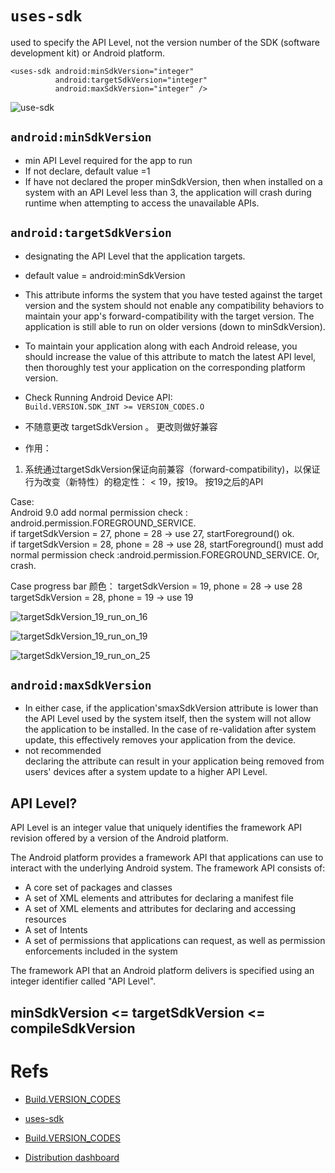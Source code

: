 # `uses-sdk`

used to specify the API Level, not the version number of the SDK (software development kit) or Android platform.

```
<uses-sdk android:minSdkVersion="integer"
          android:targetSdkVersion="integer"
          android:maxSdkVersion="integer" />
```

![use-sdk](https://github.com/YingVickyCao/YingVickyCao.github.io/blob/master/img/android/build/use_sdk.jpg)

## `android:minSdkVersion`
- min API Level required for the app to run
- If not declare, default value =1 
- If have not declared the proper minSdkVersion, then when installed on a system with an API Level less than 3, the application will crash during runtime when attempting to access the unavailable APIs.

## `android:targetSdkVersion`
- designating the API Level that the application targets.
- default value = android:minSdkVersion
- This attribute informs the system that you have tested against the target version and the system should not enable any compatibility behaviors to maintain your app's forward-compatibility with the target version. The application is still able to run on older versions (down to minSdkVersion).
- To maintain your application along with each Android release, you should increase the value of this attribute to match the latest API level, then thoroughly test your application on the corresponding platform version.

- Check Running Android Device API:  
`Build.VERSION.SDK_INT >= VERSION_CODES.O`

- 不随意更改 targetSdkVersion 。 更改则做好兼容
- 作用：
1. 系统通过targetSdkVersion保证向前兼容（forward-compatibility)，以保证行为改变（新特性）的稳定性：
< 19，按19。  按19之后的API  

Case:    
Android 9.0 add normal permission check : android.permission.FOREGROUND_SERVICE.   
if targetSdkVersion = 27, phone =  28 -> use 27, startForeground() ok.   
if targetSdkVersion = 28, phone =  28 -> use 28, startForeground() must add normal permission check :android.permission.FOREGROUND_SERVICE. Or, crash.

Case progress bar 颜色：
targetSdkVersion = 19, phone =  28 -> use 28
targetSdkVersion = 28, phone =  19 -> use 19

![targetSdkVersion_19_run_on_16](https://github.com/YingVickyCao/YingVickyCao.github.io/blob/master/img/android/build/targetSdkVersion_19_run_on_16.png)   

![targetSdkVersion_19_run_on_19](https://github.com/YingVickyCao/YingVickyCao.github.io/blob/master/img/android/build/targetSdkVersion_19_run_on_19.png)   

![targetSdkVersion_19_run_on_25](https://github.com/YingVickyCao/YingVickyCao.github.io/blob/master/img/android/build/targetSdkVersion_19_run_on_25.png)

## `android:maxSdkVersion`
- In either case, if the application'smaxSdkVersion attribute is lower than the API Level used by the system itself, then the system will not allow the application to be installed. In the case of re-validation after system update, this effectively removes your application from the device.
- not recommended   
declaring the attribute can result in your application being removed from users' devices after a system update to a higher API Level. 

## API Level?
API Level is an integer value that uniquely identifies the framework API revision offered by a version of the Android platform.

The Android platform provides a framework API that applications can use to interact with the underlying Android system. 
The framework API consists of:
- A core set of packages and classes
- A set of XML elements and attributes for declaring a manifest file
- A set of XML elements and attributes for declaring and accessing resources
- A set of Intents
- A set of permissions that applications can request, as well as permission enforcements included in the system

The framework API that an Android platform delivers is specified using an integer identifier called "API Level".

## minSdkVersion <= targetSdkVersion <= compileSdkVersion

# Refs

- [Build.VERSION_CODES](https://developer.android.google.cn/reference/android/os/Build.VERSION_CODES.html)

- [uses-sdk](https://developer.android.google.cn/guide/topics/manifest/uses-sdk-element)

- [Build.VERSION_CODES](https://developer.android.google.cn/reference/android/os/Build.VERSION_CODES.html)

- [Distribution dashboard](https://developer.android.google.cn/about/dashboards/index.html)